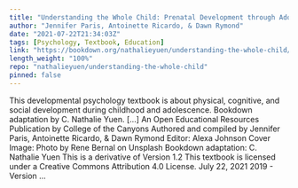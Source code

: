 ```yaml
---
title: "Understanding the Whole Child: Prenatal Development through Adolescence"
author: "Jennifer Paris, Antoinette Ricardo, & Dawn Rymond"
date: "2021-07-22T21:34:03Z"
tags: [Psychology, Textbook, Education]
link: "https://bookdown.org/nathalieyuen/understanding-the-whole-child/"
length_weight: "100%"
repo: "nathalieyuen/understanding-the-whole-child"
pinned: false
---
```


This developmental psychology textbook is about physical, cognitive, and social development during childhood and adolescence. Bookdown adaptation by C. Nathalie Yuen. [...] An Open Educational Resources Publication by College of the Canyons Authored and compiled by Jennifer Paris, Antoinette Ricardo, & Dawn Rymond Editor: Alexa Johnson Cover Image: Photo by Rene Bernal on Unsplash Bookdown adaptation: C. Nathalie Yuen This is a derivative of Version 1.2 This textbook is licensed under a Creative Commons Attribution 4.0 License. July 22, 2021 2019 - Version ...
